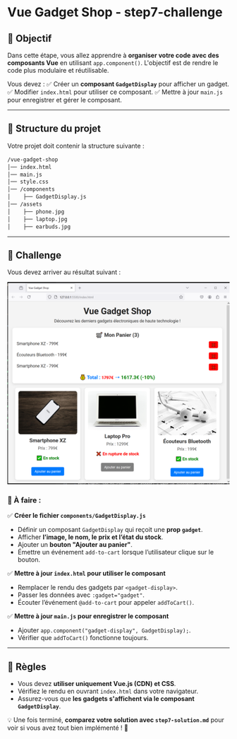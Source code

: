 # Vue Gadget Shop - step7-challenge

## 🎯 Objectif

Dans cette étape, vous allez apprendre à **organiser votre code avec des composants Vue** en utilisant `app.component()`. L'objectif est de rendre le code plus modulaire et réutilisable.

Vous devez :
✅ Créer un **composant `GadgetDisplay`** pour afficher un gadget.
✅ Modifier `index.html` pour utiliser ce composant.
✅ Mettre à jour `main.js` pour enregistrer et gérer le composant.

---

## 📂 Structure du projet

Votre projet doit contenir la structure suivante :

```bash
/vue-gadget-shop
│── index.html
│── main.js
│── style.css
│── /components
│    ├── GadgetDisplay.js
│── /assets
│    ├── phone.jpg
│    ├── laptop.jpg
│    ├── earbuds.jpg
```

---

## 🚀 Challenge

Vous devez arriver au résultat suivant :

![Challenge](images/step7-challenge.png)

### 🎯 À faire :

✅ **Créer le fichier `components/GadgetDisplay.js`**

- Définir un composant `GadgetDisplay` qui reçoit une **prop `gadget`**.
- Afficher **l’image, le nom, le prix et l’état du stock**.
- Ajouter un **bouton "Ajouter au panier"**.
- Émettre un événement `add-to-cart` lorsque l’utilisateur clique sur le bouton.

✅ **Mettre à jour `index.html` pour utiliser le composant**

- Remplacer le rendu des gadgets par `<gadget-display>`.
- Passer les données avec `:gadget="gadget"`.
- Écouter l’événement `@add-to-cart` pour appeler `addToCart()`.

✅ **Mettre à jour `main.js` pour enregistrer le composant**

- Ajouter `app.component("gadget-display", GadgetDisplay);`.
- Vérifier que `addToCart()` fonctionne toujours.

---

## 📌 Règles

- Vous devez **utiliser uniquement Vue.js (CDN) et CSS**.
- Vérifiez le rendu en ouvrant `index.html` dans votre navigateur.
- Assurez-vous que **les gadgets s'affichent via le composant `GadgetDisplay`**.

💡 Une fois terminé, **comparez votre solution avec `step7-solution.md`** pour voir si vous avez tout bien implémenté ! 🚀
